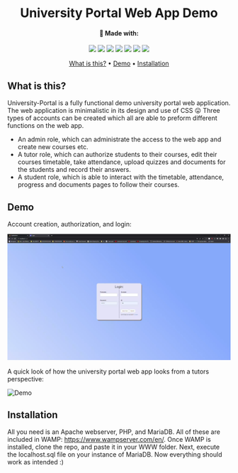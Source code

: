 <!-- markdownlint-configure-file {
  "MD013": {
    "code_blocks": false,
    "tables": false
  },
  "MD033": false,
  "MD041": false
} -->

<div align="center">

# University Portal Web App Demo

#### 🔧 Made with:
![](https://img.shields.io/badge/-PHP-informational?style=flat&logo=php&logoColor=white)
![](https://img.shields.io/badge/-Apache-informational?style=flat&logo=Apache&logoColor=white)
![](https://img.shields.io/badge/-MariaDB-informational?style=flat&logo=MariaDB&logoColor=white)
![](https://img.shields.io/badge/-JavaScript-informational?style=flat&logo=JavaScript&logoColor=white)
![](https://img.shields.io/badge/-JQuery-informational?style=flat&logo=JQuery&logoColor=white)
![](https://img.shields.io/badge/-HTML5-informational?style=flat&logo=HTML5&logoColor=white)
![](https://img.shields.io/badge/-CSS3-informational?style=flat&logo=CSS3&logoColor=white)

[What is this?](#whatisthis)
•
[Demo](#demo) 
•
[Installation](#installation) 

</div>

## What is this?

University-Portal is a fully functional demo university portal web application. The web application is minimalistic in its design and use of CSS 😛 Three types of accounts can be created which all are able to preform different functions on the web app.
- An admin role, which can administrate the access to the web app and create new courses etc.
- A tutor role, which can authorize students to their courses, edit their courses timetable, take attendance, upload quizzes and documents for the students and record their answers.
- A student role, which is able to interact with the timetable, attendance, progress and documents pages to follow their courses.

## Demo

Account creation, authorization, and login:

![Demo][demo_login]

A quick look of how the university portal web app looks from a tutors perspective:

![Demo][demo]

## Installation

All you need is an Apache webserver, PHP, and MariaDB. All of these are included in WAMP: https://www.wampserver.com/en/.
Once WAMP is installed, clone the repo, and paste it in your WWW folder. Next, execute the localhost.sql file on your instance of MariaDB. Now everything should work as intended :)

[demo]: uploads/demo.webp
[demo_login]: uploads/demo_login.webp
